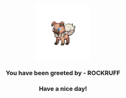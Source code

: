 <p align="center">
            <img src="https://raw.githubusercontent.com/PokeAPI/sprites/master/sprites/pokemon/744.png" width="150" height="150">
          </p>
          <h3 align="center">You have been greeted by - <b>ROCKRUFF</b></h3>
          <h3 align="center">Have a nice day!</h3>
